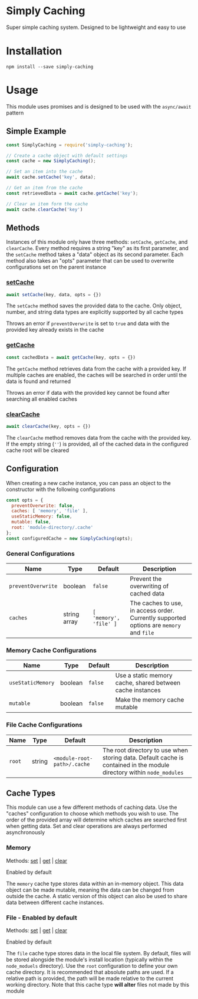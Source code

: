 # Simply Caching
Super simple caching system. Designed to be lightweight and easy to use

# Installation
```
npm install --save simply-caching
```

# Usage
This module uses promises and is designed to be used with the `async/await` pattern

## Simple Example
```js
const SimplyCaching = require('simply-caching');

// Create a cache object with default settings
const cache = new SimplyCaching();

// Set an item into the cache
await cache.setCache('key', data);

// Get an item from the cache
const retrievedData = await cache.getCache('key');

// Clear an item form the cache
await cache.clearCache('key')
```

## Methods
Instances of this module only have three methods: `setCache`, `getCache`, and `clearCache`. Every method requires a string "key" as its first parameter, and the `setCache` method takes a "data" object as its second parameter. Each method also takes an "opts" parameter that can be used to overwrite configurations set on the parent instance

### [setCache](./src/control/set-cache.js)
```js
await setCache(key, data, opts = {}) 
```
The `setCache` method saves the provided data to the cache. Only object, number, and string data types are explicitly supported by all cache types

Throws an error if `preventOverwrite` is set to `true` and data with the provided key already exists in the cache

### [getCache](./src/control/get-cache.js)
```js
const cachedData = await getCache(key, opts = {})
```
The `getCache` method retrieves data from the cache with a provided key. If multiple caches are enabled, the caches will be searched in order until the data is found and returned

Throws an error if data with the provided key cannot be found after searching all enabled caches

### [clearCache](./src/control/clear-cache.js)
```js
await clearCache(key, opts = {})
```
The `clearCache` method removes data from the cache with the provided key. If the empty string (`''`) is provided, all of the cached data in the configured cache root will be cleared

## Configuration
When creating a new cache instance, you can pass an object to the constructor with the following configurations
```js
const opts = {
  preventOverwrite: false,
  caches: [ 'memory', 'file' ],
  useStaticMemory: false,
  mutable: false,
  root: 'module-directory/.cache'
};
const configuredCache = new SimplyCaching(opts);
```

### General Configurations
| Name | Type | Default | Description |
|------|------| ------- | ----------- |
| `preventOverwrite` | boolean | `false` | Prevent the overwriting of cached data |
| `caches` | string array | `[ 'memory', 'file' ]` | The caches to use, in access order. Currently supported options are `memory` and `file`

### Memory Cache Configurations
| Name | Type | Default | Description |
|------|------| ------- | ----------- |
| `useStaticMemory` | boolean | `false` | Use a static memory cache, shared between cache instances |
| `mutable` | boolean | `false` | Make the memory cache mutable |

### File Cache Configurations
| Name | Type | Default | Description |
|------|------| ------- | ----------- |
| `root` | string | `<module-root-path>/.cache` | The root directory to use when storing data. Default cache is contained in the module directory within `node_modules` |

## Cache Types
This module can use a few different methods of caching data. Use the "caches" configuration to choose which methods you wish to use. The order of the provided array will determine which caches are searched first when getting data. Set and clear operations are always performed asynchronously

### Memory
Methods: [set](./src/units/save-to-memory.js) | [get](./src/units/get-from-memory.js) | [clear](./src/units/clear-memory.js)

Enabled by default

The `memory` cache type stores data within an in-memory object. This data object can be made mutable, meaning the data can be changed from outside the cache. A static version of this object can also be used to share data between different cache instances. 

### File - Enabled by default
Methods: [set](./src/units/save-to-file.js) | [get](./src/units/get-from-file.js) | [clear](./src/units/clear-file.js)

Enabled by default

The `file` cache type stores data in the local file system. By default, files will be stored alongside the module's install location (typically within the `node_moduels` directory). Use the `root` configuration to define your own cache directory. It is recommended that absolute paths are used. If a relative path is provided, the path will be made relative to the current working directory. Note that this cache type **will alter** files not made by this module
